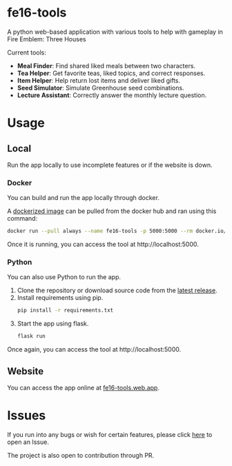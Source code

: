 # fe16-tools

A python web-based application with various tools to
help with gameplay in Fire Emblem: Three Houses

Current tools:
- **Meal Finder**: Find shared liked meals between two characters.
- **Tea Helper**: Get favorite teas, liked topics, and correct responses.
- **Item Helper**: Help return lost items and deliver liked gifts.
- **Seed Simulator**: Simulate Greenhouse seed combinations.
- **Lecture Assistant**: Correctly answer the monthly lecture question.

# Usage

## Local

Run the app locally to use incomplete
features or if the website is down.

### Docker

You can build and run the app locally through docker.

A [dockerized image](https://hub.docker.com/r/brufinus/fe16-tools)
can be pulled from the docker hub and ran using this command:

```bash
docker run --pull always --name fe16-tools -p 5000:5000 --rm docker.io/brufinus/fe16-tools:latest
```

Once it is running, you can access the tool at http://localhost:5000.

### Python

You can also use Python to run the app.

1. Clone the repository or download source code from the
   [latest release](https://github.com/brufinus/fe16-tools/releases).
2. Install requirements using pip.
   ```bash
   pip install -r requirements.txt
   ```
3. Start the app using flask.
   ```bash
   flask run
   ```

Once again, you can access the tool at http://localhost:5000.

## Website

You can access the app online at
[fe16-tools.web.app](https://fe16-tools.web.app/).

# Issues

If you run into any bugs or wish for certain
features, please click
[here](https://github.com/brufinus/fe16-tools/issues/new/choose)
to open an Issue.

The project is also open to contribution through PR.
